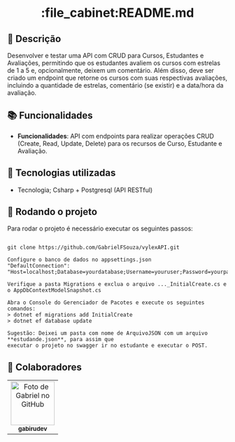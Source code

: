 <h1 align="center">:file_cabinet:README.md</h1>

## :memo: Descrição
Desenvolver e testar uma API com CRUD para Cursos, Estudantes e
Avaliações, permitindo que os estudantes avaliem os cursos com estrelas de 1
a 5 e, opcionalmente, deixem um comentário. Além disso, deve ser criado um
endpoint que retorne os cursos com suas respectivas avaliações, incluindo a
quantidade de estrelas, comentário (se existir) e a data/hora da avaliação.

## :books: Funcionalidades
* <b>Funcionalidades</b>: API com endpoints para realizar operações CRUD
(Create, Read, Update, Delete) para os recursos de Curso, Estudante e
Avaliação.

## :wrench: Tecnologias utilizadas
* Tecnologia; Csharp + Postgresql (API RESTful)

## :rocket: Rodando o projeto
Para rodar o projeto é necessário executar os seguintes passos:
```

git clone https://github.com/GabrielFSouza/vylexAPI.git

Configure o banco de dados no appsettings.json
"DefaultConnection": "Host=localhost;Database=yourdatabase;Username=youruser;Password=yourpassword"

Verifique a pasta Migrations e exclua o arquivo ..._InitialCreate.cs e o AppDbContextModelSnapshot.cs

Abra o Console do Gerenciador de Pacotes e execute os seguintes comandos:
> dotnet ef migrations add InitialCreate
> dotnet ef database update

Sugestão: Deixei um pasta com nome de ArquivoJSON com um arquivo **estudande.json**, para assim que
executar o projeto no swagger ir no estudante e executar o POST.

```

## :handshake: Colaboradores
<table>
  <tr>
    <td align="center">
      <a href="https://gabirudev.com/">
        <img src="https://avatars.githubusercontent.com/u/58001372?s=400&u=1915bb67b262dd94bb5354425e8f2deba07098e5&v=4" width="100px;" alt="Foto de Gabriel no GitHub"/><br>
        <sub>
          <b>gabirudev</b>
        </sub>
      </a>
    </td>
  </tr>
</table>
